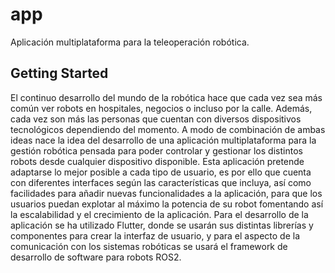 # app

Aplicación multiplataforma para la teleoperación robótica.

## Getting Started

El continuo desarrollo del mundo de la robótica hace que cada vez sea más común
ver robots en hospitales, negocios o incluso por la calle. Además, cada vez son
más las personas que cuentan con diversos dispositivos tecnológicos dependiendo
del momento. A modo de combinación de ambas ideas nace la idea del desarrollo
de una aplicación multiplataforma para la gestión robótica pensada para poder
controlar y gestionar los distintos robots desde cualquier dispositivo disponible.
Esta aplicación pretende adaptarse lo mejor posible a cada tipo de usuario, es
por ello que cuenta con diferentes interfaces según las características que
incluya, así como facilidades para añadir nuevas funcionalidades a la aplicación,
para que los usuarios puedan explotar al máximo la potencia de su robot
fomentando así la escalabilidad y el crecimiento de la aplicación. Para el
desarrollo de la aplicación se ha utilizado Flutter, donde se usarán sus distintas
librerías y componentes para crear la interfaz de usuario, y para el aspecto de la
comunicación con los sistemas robóticas se usará el framework de desarrollo de
software para robots ROS2.
